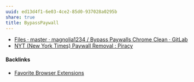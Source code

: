 ```yaml
---
uuid: ed13d4f1-6e03-4ce2-85d0-937028a0295b
share: true
title: BypassPaywall
---
```

- [Files · master · magnolia1234 / Bypass Paywalls Chrome Clean · GitLab](https://gitlab.com/magnolia1234/bypass-paywalls-chrome-clean/-/tree/master)
- [NYT (New York Times) Paywall Removal : Piracy](https://old.reddit.com/r/Piracy/comments/tozad6/nyt_new_york_times_paywall_removal/)

#### Backlinks

* [Favorite Browser Extensions](/810020e2-c875-440a-b0c3-2a48333da314)